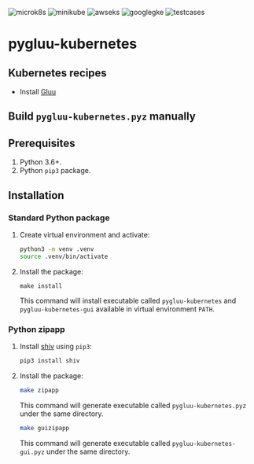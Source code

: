 ![microk8s](https://github.com/GluuFederation/cloud-native-edition/workflows/microk8s/badge.svg?branch=4.4)
![minikube](https://github.com/GluuFederation/cloud-native-edition/workflows/minikube/badge.svg?branch=4.4)
![awseks](https://github.com/GluuFederation/cloud-native-edition/workflows/awseks/badge.svg?branch=4.4)
![googlegke](https://github.com/GluuFederation/cloud-native-edition/workflows/googlegke/badge.svg?branch=4.4)
![testcases](https://github.com/GluuFederation/cloud-native-edition/workflows/testcases/badge.svg?branch=4.4)

# pygluu-kubernetes

## Kubernetes recipes

- Install [Gluu](https://github.com/GluuFederation/cloud-native-edition/tree/4.4/pygluu/kubernetes/templates/)

## Build `pygluu-kubernetes.pyz` manually

## Prerequisites

1.  Python 3.6+.
1.  Python `pip3` package.

## Installation

### Standard Python package

1.  Create virtual environment and activate:

    ```sh
    python3 -m venv .venv
    source .venv/bin/activate
    ```

1.  Install the package:

    ```
    make install
    ```

    This command will install executable called `pygluu-kubernetes` and `pygluu-kubernetes-gui` available in virtual environment `PATH`.

### Python zipapp

1.  Install [shiv](https://shiv.readthedocs.io/) using `pip3`:

    ```sh
    pip3 install shiv
    ```

1.  Install the package:

    ```sh
    make zipapp
    ```

    This command will generate executable called `pygluu-kubernetes.pyz` under the same directory.

    ```sh
    make guizipapp
    ```

    This command will generate executable called `pygluu-kubernetes-gui.pyz` under the same directory.